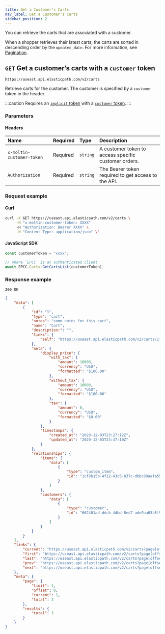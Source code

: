 ```yaml
---
title: Get a Customerʼs Carts
nav_label: Get a Customerʼs Carts
sidebar_position: 2
---
```


You can retrieve the carts that are associated with a customer.

When a shopper retrieves their latest carts, the carts are sorted in descending order by the `updated_date`. For more information, see [Pagination](/docs/api-overview/pagination).

## `GET` Get a customerʼs carts with a `customer` token

```http
https://useast.api.elasticpath.com/v2/carts
```

Retrieve carts for the customer. The customer is specified by a `customer` token in the header.

:::caution
Requires an [`implicit` token](/docs/authentication/Tokens/implicit-token) with a [`customer` token](/docs/customer-management/customer-managment-api/customer-tokens).
:::

### Parameters

#### Headers

| Name                      | Required | Type     | Description                |
|:--------------------------|:---------|:---------|:---------------------------|
| `x-moltin-customer-token` | Required | `string` | A customer token to access specific customer orders. |
| `Authorization`           | Required | `string` | The Bearer token required to get access to the API. |

### Request example

#### Curl

```bash
curl -X GET https://useast.api.elasticpath.com/v2/carts \
     -H "x-moltin-customer-token: XXXX"
     -H "Authorization: Bearer XXXX" \
     -H "Content-Type: application/json" \'
```

#### JavaScript SDK

```javascript
const customerToken = "xxxx";

// Where `EPCC` is an authenticated client
await EPCC.Carts.GetCartsList(customerToken);
```

### Response example

`200 OK`

```json
{
    "data": [
        {
            "id": "1",
            "type": "cart",
            "notes": "some notes for this cart",
            "name": "Cart",
            "description:": "",
            "links": {
                "self": "https://useast.api.elasticpath.com/v2/carts/1"
            },
            "meta": {
                "display_price": {
                    "with_tax": {
                        "amount": 10000,
                        "currency": "USD",
                        "formatted": "$100.00"
                    },
                    "without_tax": {
                        "amount": 10000,
                        "currency": "USD",
                        "formatted": "$100.00"
                    },
                    "tax": {
                        "amount": 0,
                        "currency": "USD",
                        "formatted": "$0.00"
                    }
                },
                "timestamps": {
                    "created_at": "2020-12-03T23:27:12Z",
                    "updated_at": "2020-12-03T23:47:10Z"
                }
            },
            "relationships": {
                "items": {
                    "data": [
                        {
                            "type": "custom_item",
                            "id": "1cf8b15b-4f12-43c5-837c-dbbc09aefa55"
                        }
                    ]
                },
                "customers": {
                    "data": [
                        {
                            "type": "customer",
                            "id": "662461ad-ddcb-4dbd-8ed7-ade9aa63b5f9"
                        }
                    ]
                }
            }
        }
    ],
    "links": {
        "current": "https://useast.api.elasticpath.com/v2/carts?page[offset]=0&page[limit]=1&filter=",
        "first": "https://useast.api.elasticpath.com/v2/carts?page[offset]=0&page[limit]=1&filter=",
        "last": "https://useast.api.elasticpath.com/v2/carts?page[offset]=2&page[limit]=1&filter=",
        "prev": "https://useast.api.elasticpath.com/v2/carts?page[offset]=0&page[limit]=1&filter=",
        "next": "https://useast.api.elasticpath.com/v2/carts?page[offset]=1&page[limit]=1&filter="
    },
    "meta": {
        "page": {
            "limit": 1,
            "offset": 0,
            "current": 1,
            "total": 3
        },
        "results": {
            "total": 3
        }
    }
}
```
